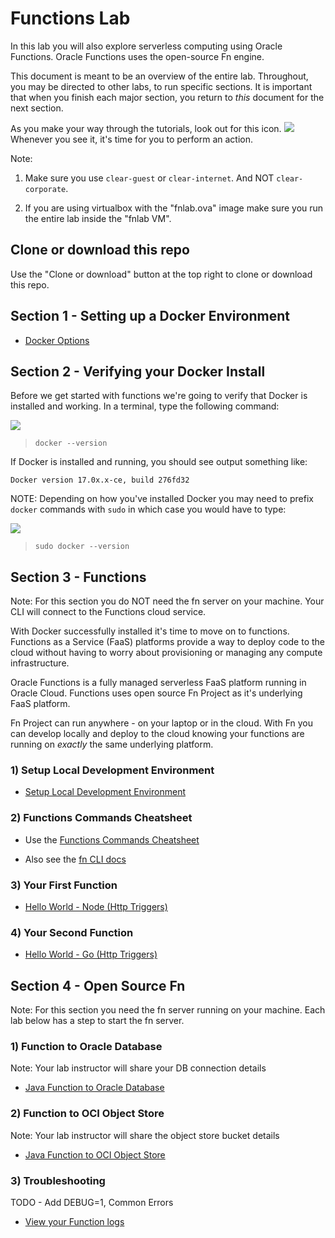 # Functions Lab

In this lab you will also explore serverless computing using Oracle Functions. 
Oracle Functions uses the open-source Fn engine.

This document is meant to be an overview of the entire lab.  Throughout, you may
be directed to other labs, to run specific sections.  It is important that when
you finish each major section, you return to *this* document for the next
section.

As you make your way through the tutorials, look out for this icon.
![](images/userinput.png) Whenever you see it, it's time for you to
perform an action.

Note:

1. Make sure you use `clear-guest` or `clear-internet`. And NOT `clear-corporate`. 

2. If you are using virtualbox with the "fnlab.ova" image make sure you run the entire lab inside the "fnlab VM".



## Clone or download this repo

Use the "Clone or download" button at the top right to clone or download this repo.

## Section 1 - Setting up a Docker Environment

* [Docker Options](vm.md)

## Section 2 - Verifying your Docker Install

Before we get started with functions we're going to verify that Docker is
installed and working. In a terminal, type the following command:

![](images/userinput.png)
>```
> docker --version
>```

If Docker is installed and running, you should see output something like:

```
Docker version 17.0x.x-ce, build 276fd32
```

NOTE: Depending on how you've installed Docker you may need to prefix `docker`
commands with `sudo` in which case you would have to type:

![](images/userinput.png)
>```
> sudo docker --version
>```

## Section 3 - Functions

Note: For this section you do NOT need the fn server on your machine. Your CLI will connect to the Functions cloud service.

With Docker successfully installed it's time to move on to functions.
Functions as a Service (FaaS) platforms provide a way to deploy code to
the cloud without having to worry about provisioning or managing any compute
infrastructure. 

Oracle Functions is a fully managed serverless FaaS platform running in Oracle 
Cloud. Functions uses open source Fn Project as it's underlying FaaS platform.

Fn Project can run anywhere - on your laptop or in the cloud. With Fn you can develop
locally and deploy to the cloud knowing your functions are running on *exactly* 
the same underlying platform.

### 1) Setup Local Development Environment

* [Setup Local Development Environment](3-1-SetupEnv.md)


### 2) Functions Commands Cheatsheet

* Use the [Functions Commands Cheatsheet](https://github.com/sachin-pikle/functionslab/wiki/Functions-Commands-Cheatsheet)

* Also see the [fn CLI docs](https://github.com/fnproject/docs/blob/master/cli/README.md)


### 3) Your First Function

* [Hello World - Node (Http Triggers)](3-2-NodeHello.md)


### 4) Your Second Function

* [Hello World - Go (Http Triggers)](3-3-GoHello.md)


## Section 4 - Open Source Fn

Note: For this section you need the fn server running on your machine. Each lab below has a step to start the fn server.

### 1) Function to Oracle Database

Note: Your lab instructor will share your DB connection details

* [Java Function to Oracle Database](https://github.com/abhirockzz/fn-oracledb-java-workshop)

### 2) Function to OCI Object Store

Note: Your lab instructor will share the object store bucket details

* [Java Function to OCI Object Store](https://github.com/abhirockzz/fn-oci-object-store-workshop)

### 3) Troubleshooting

TODO - Add DEBUG=1, Common Errors

* [View your Function logs](https://github.com/abhirockzz/fn-syslog-example)

